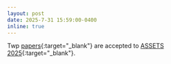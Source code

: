 ```yaml
---
layout: post
date: 2025-7-31 15:59:00-0400
inline: true
---
```


Twp [papers](https://assets25.sigaccess.org/schedule.html){:target="\_blank"} are accepted to [ASSETS 2025](https://assets25.sigaccess.org/index.html){:target="\_blank"}.